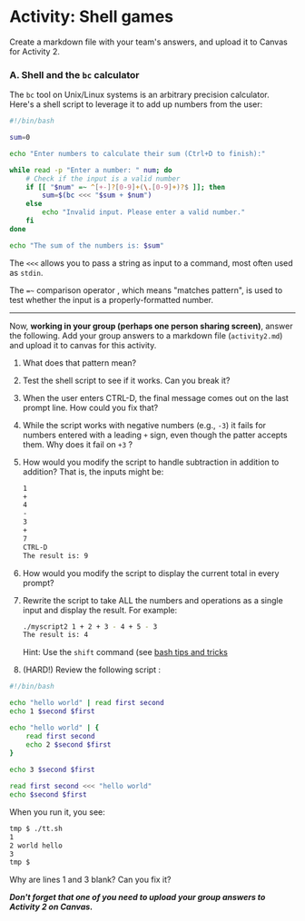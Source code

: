 # Activity: Shell games

Create a markdown file with your team's answers, and upload it to Canvas for Activity 2.

### A. Shell and the `bc` calculator

The `bc` tool on Unix/Linux systems is an arbitrary precision calculator. Here's a shell script to leverage it to add up numbers from the user:

```bash
#!/bin/bash

sum=0

echo "Enter numbers to calculate their sum (Ctrl+D to finish):"

while read -p "Enter a number: " num; do
    # Check if the input is a valid number
    if [[ "$num" =~ ^[+-]?[0-9]+(\.[0-9]+)?$ ]]; then
        sum=$(bc <<< "$sum + $num")
    else
        echo "Invalid input. Please enter a valid number."
    fi
done

echo "The sum of the numbers is: $sum"
```



The `<<<` allows you to pass a string as input to a command, most often used as `stdin`.

The `=~` comparison operator , which means "matches pattern", is used to test whether the input is a properly-formatted number. 

---

Now, **working in your group (perhaps one person sharing screen)**, answer the following. Add your group answers to a markdown file (`activity2.md`) and upload it to canvas for this activity.

1. What does that pattern mean?

2. Test the shell script to see if it works. Can you break it?

3. When the user enters CTRL-D, the final message comes out on the last prompt line. How could you fix that?

4. While the script works with negative numbers (e.g., `-3`) it fails for numbers entered with a leading `+` sign, even though the patter accepts them.  Why does it fail on `+3` ?

5. How would you modify the script to handle subtraction in addition to addition?  That is, the inputs might be: 
   ```bash
   1
   +
   4
   -
   3
   +
   7
   CTRL-D
   The result is: 9
   ```

6. How would you modify the script to display the current total in every prompt?

   

7. Rewrite the script to take ALL the numbers and operations as a single input and display the result. For example:
   ```bash
   ./myscript2 1 + 2 + 3 - 4 + 5 - 3
   The result is: 4
   ```

   Hint: Use the `shift` command (see [bash tips and tricks](https://github.com/CS50DartmouthSP25/home/blob/main/knowledge/units/bash-tips.md)
<!--   https://github.com/CS50DartmouthWI24/home/blob/main/knowledge/units/bash-tips.md)).-->

8. (HARD!)
Review the following script :
```bash
#!/bin/bash

echo "hello world" | read first second
echo 1 $second $first

echo "hello world" | {
    read first second
    echo 2 $second $first
}
 
echo 3 $second $first

read first second <<< "hello world"
echo $second $first
```

When you run it, you see:

```bash
tmp $ ./tt.sh 
1
2 world hello
3
tmp $  
```

Why are lines 1 and 3 blank? Can you fix it?

***Don't forget that one of you need to upload your group answers to Activity 2 on Canvas.***

# 
